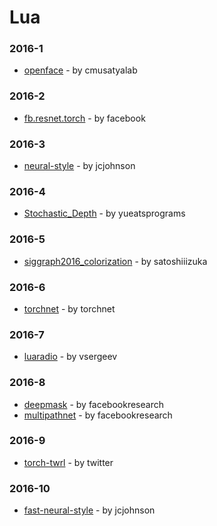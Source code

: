 # Lua


### 2016-1
- [openface](https://github.com/cmusatyalab/openface) - by cmusatyalab

### 2016-2
- [fb.resnet.torch](https://github.com/facebook/fb.resnet.torch) - by facebook

### 2016-3
- [neural-style](https://github.com/jcjohnson/neural-style) - by jcjohnson

### 2016-4
- [Stochastic_Depth](https://github.com/yueatsprograms/Stochastic_Depth) - by yueatsprograms

### 2016-5
- [siggraph2016_colorization](https://github.com/satoshiiizuka/siggraph2016_colorization) - by satoshiiizuka

### 2016-6
- [torchnet](https://github.com/torchnet/torchnet) - by torchnet

### 2016-7
- [luaradio](https://github.com/vsergeev/luaradio) - by vsergeev

### 2016-8
- [deepmask](https://github.com/facebookresearch/deepmask) - by facebookresearch
- [multipathnet](https://github.com/facebookresearch/multipathnet) - by facebookresearch

### 2016-9
- [torch-twrl](https://github.com/twitter/torch-twrl) - by twitter

### 2016-10
- [fast-neural-style](https://github.com/jcjohnson/fast-neural-style) - by jcjohnson
